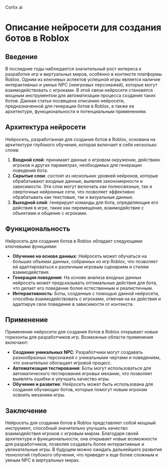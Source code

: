 Cortix ai
# Описание нейросети для создания ботов в Roblox

## Введение

В последние годы наблюдается значительный рост интереса к разработке игр и виртуальных миров, особенно в контексте платформы Roblox. Одним из ключевых аспектов успешной игры является наличие интерактивных и умных NPC (неигровых персонажей), которые могут взаимодействовать с игроками. В этой связи нейросети становятся мощным инструментом для автоматизации процесса создания таких ботов. Данная статья посвящена описанию нейросети, предназначенной для генерации ботов в Roblox, а также ее архитектуре, функциональности и потенциальным применениям.

## Архитектура нейросети

Нейросеть, разработанная для создания ботов в Roblox, основана на архитектуре глубокого обучения, которая включает в себя несколько слоев:

1. **Входной слой**: принимает данные о игровом окружении, действиях игроков и других параметрах, необходимых для генерации поведения бота.
2. **Скрытые слои**: состоят из нескольких уровней нейронов, которые обрабатывают входные данные, выявляя закономерности и зависимости. Эти слои могут включать как полносвязные, так и сверточные нейронные сети, что позволяет эффективно обрабатывать как текстовые, так и визуальные данные.
3. **Выходной слой**: генерирует команды для бота, определяющие его действия в игре, такие как перемещение, взаимодействие с объектами и общение с игроками.

## Функциональность

Нейросеть для создания ботов в Roblox обладает следующими ключевыми функциями:

- **Обучение на основе данных**: Нейросеть может обучаться на больших объемах данных, собранных из игр Roblox, что позволяет ей адаптироваться к различным игровым сценариям и стилям взаимодействия.
- **Генерация поведения**: На основе анализа входных данных нейросеть может предсказывать оптимальные действия для бота, что делает его поведение более естественным и реалистичным.
- **Интерактивность**: Боты, созданные с помощью данной нейросети, способны взаимодействовать с игроками, отвечая на их действия и адаптируя свое поведение в зависимости от контекста.

## Применение

Применение нейросети для создания ботов в Roblox открывает новые горизонты для разработчиков игр. Возможные области применения включают:

- **Создание уникальных NPC**: Разработчики могут создавать разнообразных персонажей с уникальными чертами и поведением, что значительно обогащает игровой процесс.
- **Автоматизация тестирования**: Боты могут использоваться для автоматического тестирования игровых механик, что позволяет выявлять ошибки и улучшать качество игры.
- **Обучение и развитие**: Нейросеть может быть использована для создания обучающих ботов, которые помогут новым игрокам освоить механики игры.

## Заключение

Нейросеть для создания ботов в Roblox представляет собой мощный инструмент, способный значительно улучшить качество взаимодействия игроков с игровым миром. Благодаря своей архитектуре и функциональности, она открывает новые возможности для разработчиков, позволяя создавать более интерактивные и увлекательные игры. В будущем можно ожидать дальнейшего развития технологий глубокого обучения, что приведет к еще более сложным и умным NPC в виртуальных мирах.
